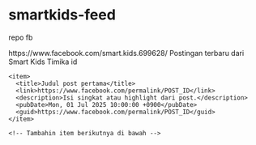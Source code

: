 # smartkids-feed
repo fb
<?xml version="1.0" encoding="UTF-8" ?>
<rss version="2.0">
  <channel>
    <title>Smart Kids Timika - Facebook Updates</title>
    <link>https://www.facebook.com/smart.kids.699628/</link>
    <description>Postingan terbaru dari Smart Kids Timika</description>
    <language>id</language>

    <item>
      <title>Judul post pertama</title>
      <link>https://www.facebook.com/permalink/POST_ID</link>
      <description>Isi singkat atau highlight dari post.</description>
      <pubDate>Mon, 01 Jul 2025 10:00:00 +0900</pubDate>
      <guid>https://www.facebook.com/permalink/POST_ID</guid>
    </item>

    <!-- Tambahin item berikutnya di bawah -->
  </channel>
</rss>
